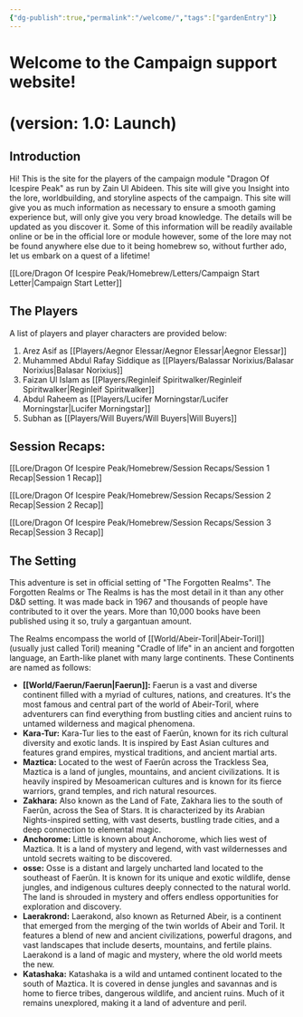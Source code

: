 ```yaml
---
{"dg-publish":true,"permalink":"/welcome/","tags":["gardenEntry"]}
---
```


# Welcome to the Campaign support website!

# (version: 1.0: Launch)

## Introduction

Hi! This is the site for the players of the campaign module "Dragon Of Icespire Peak" as run by Zain Ul Abideen. This site will give you Insight into the lore, worldbuilding, and storyline aspects of the campaign. This site will give you as much information as necessary to ensure a smooth gaming experience but, will only give you very broad knowledge. The details will be updated as you discover it. Some of this information will be readily available online or be in the official lore or module however, some of the lore may not be found anywhere else due to it being homebrew so, without further ado, let us embark on a quest of a lifetime!

[[Lore/Dragon Of Icespire Peak/Homebrew/Letters/Campaign Start Letter\|Campaign Start Letter]]
## The Players

A list of players and player characters are provided below:

1. Arez Asif as [[Players/Aegnor Elessar/Aegnor Elessar\|Aegnor Elessar]]
2. Muhammed Abdul Rafay Siddique as [[Players/Balassar Norixius/Balasar Norixius\|Balasar Norixius]]
3. Faizan Ul Islam as [[Players/Reginleif Spiritwalker/Reginleif Spiritwalker\|Reginleif Spiritwalker]]
4. Abdul Raheem as [[Players/Lucifer Morningstar/Lucifer Morningstar\|Lucifer Morningstar]]
5. Subhan as [[Players/Will Buyers/Will Buyers\|Will Buyers]]
## Session Recaps:
[[Lore/Dragon Of Icespire Peak/Homebrew/Session Recaps/Session 1 Recap\|Session 1 Recap]]

[[Lore/Dragon Of Icespire Peak/Homebrew/Session Recaps/Session 2 Recap\|Session 2 Recap]]

[[Lore/Dragon Of Icespire Peak/Homebrew/Session Recaps/Session 3 Recap\|Session 3 Recap]]
## The Setting

This adventure is set in official setting of "The Forgotten Realms". The Forgotten Realms or The Realms is has the most detail in it than any other D&D setting. It was made back in 1967 and thousands of people have contributed to it over the years. More than 10,000 books have been published using it so, truly a gargantuan amount. 

The Realms encompass the world of [[World/Abeir-Toril\|Abeir-Toril]] (usually just called Toril) meaning "Cradle of life" in an ancient and forgotten language, an Earth-like planet with many large continents. These Continents are named as follows:

- **[[World/Faerun/Faerun\|Faerun]]:** Faerun is a vast and diverse continent filled with a myriad of cultures, nations, and creatures. It's the most famous and central part of the world of Abeir-Toril, where adventurers can find everything from bustling cities and ancient ruins to untamed wilderness and magical phenomena.
- **Kara-Tur:** Kara-Tur lies to the east of Faerûn, known for its rich cultural diversity and exotic lands. It is inspired by East Asian cultures and features grand empires, mystical traditions, and ancient martial arts.
- **Maztica:** Located to the west of Faerûn across the Trackless Sea, Maztica is a land of jungles, mountains, and ancient civilizations. It is heavily inspired by Mesoamerican cultures and is known for its fierce warriors, grand temples, and rich natural resources.
- **Zakhara:** Also known as the Land of Fate, Zakhara lies to the south of Faerûn, across the Sea of Stars. It is characterized by its Arabian Nights-inspired setting, with vast deserts, bustling trade cities, and a deep connection to elemental magic.
- **Anchorome:** Little is known about Anchorome, which lies west of Maztica. It is a land of mystery and legend, with vast wildernesses and untold secrets waiting to be discovered.
- **osse:** Osse is a distant and largely uncharted land located to the southeast of Faerûn. It is known for its unique and exotic wildlife, dense jungles, and indigenous cultures deeply connected to the natural world. The land is shrouded in mystery and offers endless opportunities for exploration and discovery.
- **Laerakrond:** Laerakond, also known as Returned Abeir, is a continent that emerged from the merging of the twin worlds of Abeir and Toril. It features a blend of new and ancient civilizations, powerful dragons, and vast landscapes that include deserts, mountains, and fertile plains. Laerakond is a land of magic and mystery, where the old world meets the new.
- **Katashaka:** Katashaka is a wild and untamed continent located to the south of Maztica. It is covered in dense jungles and savannas and is home to fierce tribes, dangerous wildlife, and ancient ruins. Much of it remains unexplored, making it a land of adventure and peril.
 


